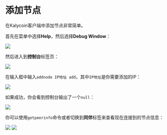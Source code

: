 # 添加节点

在Kalycoin客户端中添加节点非常简单。

首先在菜单中选择**Help**，然后选择**Debug Window**：

![](https://s.kalycoin.site/uploads/34fe3ce6b085c152114b17d2239548d9.png)

然后进入到**控制台**标签页：

![](https://s.kalycoin.site/uploads/97d8d95cdb3aa220a75d0e9409926e98.png)

在输入框中输入`addnode IP地址 add`，其中`IP地址`是你需要添加的IP：

![](https://s.kalycoin.site/uploads/a7838b951444d1944d7431807982bc83.png)

如果成功，你会看到控制台输出了一个`null`：

![](https://s.kalycoin.site/uploads/61026ebe36955e57619219776945495e.png)

你可以使用`getpeerinfo`命令或者切换到**同伴**标签来查看现在连接到的节点信息：

![](https://s.kalycoin.site/uploads/b64049f390edd584b00cfff1c2ed1f9d.png)
![](https://s.kalycoin.site/uploads/d3b8e643e2c068aeb7b5cdd4f5d48583.png)
